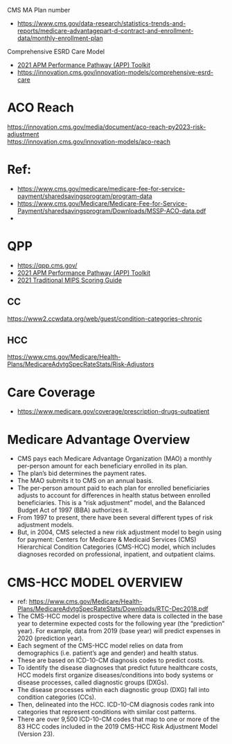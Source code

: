 CMS MA Plan number
- https://www.cms.gov/data-research/statistics-trends-and-reports/medicare-advantagepart-d-contract-and-enrollment-data/monthly-enrollment-plan  

Comprehensive ESRD Care Model
- [2021 APM Performance Pathway (APP) Toolkit](https://qpp-cm-prod-content.s3.amazonaws.com/uploads/1495/2021%20APM%20Performance%20Pathway%20%28APP%29%20Toolkit.zip)
- https://innovation.cms.gov/innovation-models/comprehensive-esrd-care


# ACO Reach
https://innovation.cms.gov/media/document/aco-reach-py2023-risk-adjustment  
https://innovation.cms.gov/innovation-models/aco-reach  


# Ref: 
- https://www.cms.gov/medicare/medicare-fee-for-service-payment/sharedsavingsprogram/program-data  
- https://www.cms.gov/Medicare/Medicare-Fee-for-Service-Payment/sharedsavingsprogram/Downloads/MSSP-ACO-data.pdf  
- 
# QPP
- https://qpp.cms.gov/
- [2021 APM Performance Pathway (APP) Toolkit](https://qpp-cm-prod-content.s3.amazonaws.com/uploads/1495/2021%20APM%20Performance%20Pathway%20%28APP%29%20Toolkit.zip)
- [2021 Traditional MIPS Scoring Guide](https://urldefense.com/v3/__https:/qpp-cm-prod-content.s3.amazonaws.com/uploads/1527/2021*20Traditional*20MIPS*20Scoring*20Guide.pdf__;JSUlJQ!!HhhKMSGjjQV-!r8oRqJlnnwd0PQ3DCA3xkByueR3VP00eMF38CDx27JBsCD_icjAsh7cgU0bk8gz2GA$)


## CC 
https://www2.ccwdata.org/web/guest/condition-categories-chronic

## HCC
https://www.cms.gov/Medicare/Health-Plans/MedicareAdvtgSpecRateStats/Risk-Adjustors  

# Care Coverage  
- https://www.medicare.gov/coverage/prescription-drugs-outpatient


# Medicare Advantage Overview  
- CMS pays each Medicare Advantage Organization (MAO) a monthly per-person amount for each beneficiary enrolled in its plan.   
- The plan’s bid determines the payment rates.   
- The MAO submits it to CMS on an annual basis.   
- The per-person amount paid to each plan for enrolled beneficiaries adjusts to account for differences in health status between enrolled beneficiaries. This is a “risk adjustment” model, and the Balanced Budget Act of 1997 (BBA) authorizes it.   
- From 1997 to present, there have been several different types of risk adjustment models.  
- But, in 2004, CMS selected a new risk adjustment model to begin using for payment: Centers for Medicare & Medicaid Services (CMS) Hierarchical Condition Categories (CMS-HCC) model, which includes diagnoses recorded on professional, inpatient, and outpatient claims.

# CMS-HCC MODEL OVERVIEW  
- ref: https://www.cms.gov/Medicare/Health-Plans/MedicareAdvtgSpecRateStats/Downloads/RTC-Dec2018.pdf  
- The CMS-HCC model is prospective where data is collected in the base year to determine expected costs for the following year (the “prediction” year). For example, data from 2019 (base year) will predict expenses in 2020 (prediction year).   
- Each segment of the CMS-HCC model relies on data from demographics (i.e. patient’s age and gender) and health status.   
- These are based on ICD-10-CM diagnosis codes to predict costs.   
- To identify the disease diagnoses that predict future healthcare costs, HCC models first organize diseases/conditions into body systems or disease processes, called diagnostic groups (DXGs).   
- The disease processes within each diagnostic group (DXG) fall into condition categories (CCs).   
- Then, delineated into the HCC. ICD-10-CM diagnosis codes rank into categories that represent conditions with similar cost patterns.   
- There are over 9,500 ICD-10-CM codes that map to one or more of the 83 HCC codes included in the 2019 CMS-HCC Risk Adjustment Model (Version 23).
